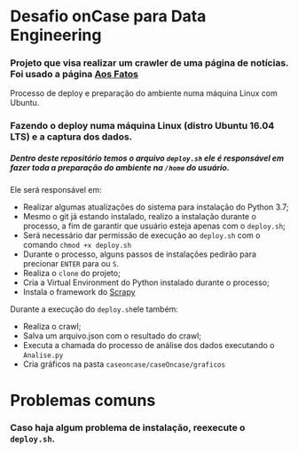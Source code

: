 # Desafio onCase para Data Engineering
### Projeto que visa realizar um crawler de uma página de notícias. Foi usado a página [Aos Fatos](https://www.aosfatos.org)

Processo de deploy e preparação do ambiente numa máquina Linux com Ubuntu.
### Fazendo o deploy numa máquina Linux (distro Ubuntu 16.04 LTS) e a captura dos dados.
##### Dentro deste repositório temos o arquivo `deploy.sh` ele é responsável em fazer toda a preparação do ambiente na `/home` do usuário.

Ele será responsável em:
- Realizar algumas atualizações do sistema para instalação do Python 3.7;
- Mesmo o git já estando instalado, realizo a instalação durante o processo, a fim de garantir que usuário esteja apenas com o `deploy.sh`;
- Será necessário dar permissão de execução ao `deploy.sh` com o comando `chmod +x deploy.sh`
- Durante o processo, alguns passos de instalações pedirão para precionar `ENTER` para ou `S`.
- Realiza o `clone` do projeto;
- Cria a Virtual Environment do Python instalado durante o processo;
- Instala o framework do [Scrapy](https://scrapy.org/)

Durante a execução do `deploy.sh`ele também:
- Realiza o crawl;
- Salva um arquivo.json com o resultado do crawl;
- Executa a chamada do processo de análise dos dados executando o `Analise.py`
- Cria gráficos na pasta `caseoncase/caseOncase/graficos`

# Problemas comuns
### Caso haja algum problema de instalação, reexecute o `deploy.sh`.